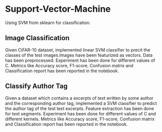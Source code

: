 # Support-Vector-Machine
Using SVM from sklearn for classification.
## Image Classification

Given CiFAR-10 dataset, implemented linear SVM classifier to precit the classes of the test images.Images have been featurized as vectors.
Data has been preprocessed. Experiment has been done for different values of C. Metrics like Accuracy score, F1-score, Confusion matrix and
Classification report has been reported in the notebook.

## Classify Author Tag

Given a dataset which contains a excerpts of text written by some author and the
corresponding author tag, implemented a SVM classifier to predict the author tag
of the test text excerpts. Feature extraction has been done for text segments. Experiment has been done for different values of C
and different kernels. Metrics like Accuracy score, F1-score, Confusion matrix and
Classification report has been reported in the notebook.
